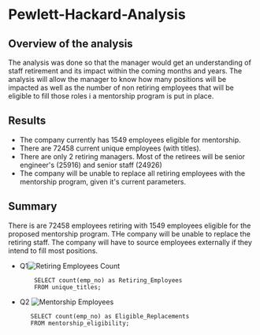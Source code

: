 # Pewlett-Hackard-Analysis
## Overview of the analysis
The analysis was done so that the manager would get an understanding of staff retirement and its impact within the coming months and years. The analysis will allow the manager to know how many positions will be impacted as well as the number of non retiring employees that will be eligible to fill those roles i a mentorship program is put in place.
## Results
  * The company currently has 1549 employees eligible for mentorship.
  * There are 72458 current unique employees (with titles).
  * There are only 2 retiring managers. Most of the retirees will be senior engineer's (25916) and senior staff (24926)
  * The company will be unable to replace all retiring employees with the mentorship program, given it's current parameters.
## Summary
There is are 72458 employees retiring with 1549 employees eligible for the proposed mentorship program. THe company will be unable to replace the retiring staff. The company will have to source employees externally if they intend to fill most positions.
* Q1![Retiring Employees Count](https://user-images.githubusercontent.com/99148657/164766717-f680ba4c-6bfc-41fe-ab29-8ef1e26f6bf3.PNG)


          SELECT count(emp_no) as Retiring_Employees
          FROM unique_titles;
 * Q2 ![Mentorship Employees](https://user-images.githubusercontent.com/99148657/164767561-da62b9cc-e270-422e-97ce-bac9de19786c.PNG)
 
 
          SELECT count(emp_no) as Eligible_Replacements
          FROM mentorship_eligibility;
